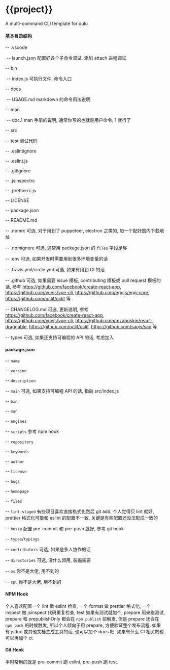 # {{project}}
A multi-command CLI template for dulu





#### 基本目录结构

-- .vscode

​	-- launch.json 配置好各个子命令调试, 添加 attach 进程调试

-- bin

​	-- index.js 可执行文件, 命令入口

-- docs

​	-- USAGE.md markdown 的命令用法说明

-- man

​	-- doc.1 man 手册的说明, 通常你写的也就是用户命令, 1 就行了

-- src

-- test 测试代码

-- .eslintignore

-- .eslint.js

-- .gitignore

-- .jsinspectrc

-- .prettierrc.js

-- LICENSE

-- package.json

-- README.md

-- .npmrc 可选, 对于用到了 puppeteer, electron 之类的, 加一个配好国内下载地址

-- .npmignore 可选, 通常用 package.json 的 `files` 字段足够

-- .env 可选, 如果开发时需要用到很多环境变量的话

-- .travis.yml/circle.yml 可选, 如果有用到 CI 的话

-- .github 可选, 如果需要 issue 模板, contributing 模板或 pull request 模板的话, 参考 https://github.com/facebook/create-react-app, https://github.com/vuejs/vue-cli, https://github.com/eggjs/egg-core, https://github.com/oclif/oclif 等

-- CHANGELOG.md 可选, 更新说明, 参考 https://github.com/facebook/create-react-app, https://github.com/vuejs/vue-cli, https://github.com/mzabriskie/react-draggable, https://github.com/oclif/oclif, https://github.com/saojs/sao 等

-- types 可选, 如果还支持可编程的 API 的话, 考虑加入



#### package.json

-- `name`

-- `version`

-- `description`

-- `main` 可选, 如果支持可编程 API 的话, 指向 src/index.js

-- `bin`

-- `man`

-- `engines`

-- `scripts` 参考 npm hook

-- `repository`

-- `keywords`

-- `author`

-- `license`

-- `bugs`

-- `homepage`

-- `files`

-- `lint-staged` 有些项目喜欢直接格式化然后 git add, 个人觉得只 lint 就好, prettier 格式化可能和 eslint 的配置不一致, 关键是有些配置还没法配成一致的

-- `husky` 配置 pre-commit 和 pre-push 就好, 参考 git hook

-- `types`/`typings`

-- `contributors` 可选, 如果是多人协作的话

-- `directories` 可选, 没什么卵用, 装逼需要

-- `os` 你不是大佬, 用不到的

-- `cpu` 你不是大佬, 用不到的



#### NPM Hook

个人喜欢配置一个 lint 做 eslint 检查, 一个 format 做 prettier 格式化, 一个 inspect 做 jsinspect 代码重复检查, test 如果有测试就加个, prepare 用来跑测试, prepare 和 prepublishOnly 都会在 `npm publish` 前触发, 但是 prepare 还会在 `npm pack` 的时候触发, 所以个人倾向于用 prepare, 方便验证整个发布流程. 如果有 jsdoc 或其他文档生成工具的话, 也可以加个 docs 吧. 如果有什么 CI 相关的也可以再加个 ci.



#### Git Hook

平时常用的就是 pre-commit 跑 eslint, pre-push 跑 test.


